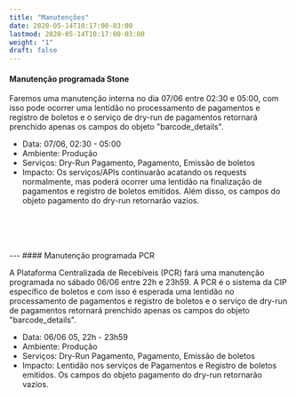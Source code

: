 ```yaml
---
title: "Manutenções"
date: 2020-05-14T10:17:00-03:00
lastmod: 2020-05-14T10:17:00-03:00
weight: "1"
draft: false
---
```


#### Manutenção programada Stone

Faremos uma manutenção interna no dia 07/06 entre 02:30 e 05:00, com isso pode ocorrer uma lentidão no processamento de pagamentos e registro de boletos e o serviço de dry-run de pagamentos retornará prenchido apenas os campos do objeto "barcode_details".

* Data: 07/06, 02:30 - 05:00
* Ambiente: Produção
* Serviços: Dry-Run Pagamento, Pagamento, Emissão de boletos
* Impacto: Os serviços/APIs continuarão acatando os requests normalmente, mas poderá ocorrer uma lentidão na finalização de pagamentos e registro de boletos emitidos. Além disso, os campos do objeto pagamento do dry-run retornarão vazios.
<br>
<br>
<br>
<br>
---
#### Manutenção programada PCR

A Plataforma Centralizada de Recebíveis (PCR) fará uma manutenção programada no sábado 06/06 entre 22h e 23h59.  A PCR é o sistema da CIP específico de boletos e com isso é esperada uma lentidão no processamento de pagamentos e registro de boletos e o serviço de dry-run de pagamentos retornará prenchido apenas os campos do objeto "barcode_details".

* Data: 06/06 05, 22h - 23h59
* Ambiente: Produção
* Serviços: Dry-Run Pagamento, Pagamento, Emissão de boletos
* Impacto: Lentidão nos serviços de Pagamentos e Registro de boletos emitidos. Os campos do objeto pagamento do dry-run retornarão vazios. 
